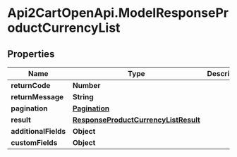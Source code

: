 # Api2CartOpenApi.ModelResponseProductCurrencyList

## Properties

Name | Type | Description | Notes
------------ | ------------- | ------------- | -------------
**returnCode** | **Number** |  | [optional] 
**returnMessage** | **String** |  | [optional] 
**pagination** | [**Pagination**](Pagination.md) |  | [optional] 
**result** | [**ResponseProductCurrencyListResult**](ResponseProductCurrencyListResult.md) |  | [optional] 
**additionalFields** | **Object** |  | [optional] 
**customFields** | **Object** |  | [optional] 


